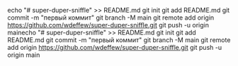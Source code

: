 echo "# super-duper-sniffle" >> README.md
git init
git add README.md
git commit -m "первый коммит"
git branch -M main
git remote add origin https://github.com/wdeffew/super-duper-sniffle.git
git push -u origin mainecho "# super-duper-sniffle" >> README.md
git init
git add README.md
git commit -m "первый коммит"
git branch -M main
git remote add origin https://github.com/wdeffew/super-duper-sniffle.git
git push -u origin main
